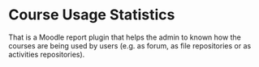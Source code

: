 # Course Usage Statistics
That is a Moodle report plugin that helps the admin to known how the courses are being used by users (e.g. as forum, as file repositories or as activities repositories).
